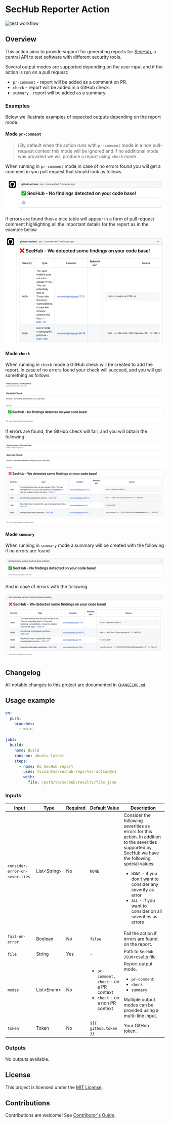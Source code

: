 [sechub]: https://github.com/mercedes-benz/sechub
[test-badge]: https://github.com/tvcsantos/sechub-reporter-action/actions/workflows/test.yml/badge.svg

# SecHub Reporter Action

![test workflow][test-badge]

## Overview

This action aims to provide support for generating reports for [SecHub][sechub], a central API to test software with
different security tools.

Several output modes are supported depending on the user input and if the action is run on a pull request:
- `pr-comment` - report will be added as a comment on PR.
- `check` - report will be added in a GitHub check.
- `summary` - report will be added as a summary.

### Examples

Below we illustrate examples of expected outputs depending on the report mode.

#### Mode `pr-comment`

> ℹ️ By default when the action runs with `pr-comment` mode in a non pull-request context this mode will be ignored and
> if no additional mode was provided we will produce a report using `check` mode .

When running in `pr-comment` mode in case of no errors found you will get a comment in you pull request that should look
as follows

![pr-comment-ok](docs/images/pr_comment_ok_example.png)

If errors are found then a nice table will appear in a form of pull request comment highlighting all the important
details for the report as in the example below

![pr-comment-error](docs/images/pr_comment_error_example.png)

#### Mode `check`

When running in `check` mode a GitHub check will be created to add the report. In case of no errors found your check
will succeed, and you will get something as follows

![check-ok](docs/images/check_ok_example.png)

If errors are found, the GitHub check will fail, and you will obtain the following

![check-error](docs/images/check_error_example.png)

#### Mode `summary`

When running in `summary` mode a summary will be created with the following if no errors are found

![summary-ok](docs/images/summary_ok_example.png)

And in case of errors with the following 

![summary-error](docs/images/summary_error_example.png)

## Changelog

All notable changes to this project are documented in [`CHANGELOG.md`](CHANGELOG.md).

## Usage example

```yaml
on:
  push:
    branches:
      - main

jobs:
  build:
    name: Build 
    runs-on: ubuntu-latest
    steps:
      - name: Do SecHub report
        uses: tvcsantos/sechub-reporter-action@v1
        with:
          file: /path/to/sechub/results/file.json
```

### Inputs

| Input                 | Type           | Required | Default Value                                                                                 | Description                                                                                                                                                                                                                                                                                             |
|-----------------------|----------------|----------|-----------------------------------------------------------------------------------------------|---------------------------------------------------------------------------------------------------------------------------------------------------------------------------------------------------------------------------------------------------------------------------------------------------------|
| `consider-error-on-severities` | List\<String\> | No       | `NONE`                                                                                        | Consider the following severities as errors for this action. In addition to the severities supported by SecHub we have the following special values: <ul><li>`NONE` - if you don't want to consider any severity as error</li><li>`ALL` - if you want to consider on all severities as errors</li></ul> |
| `fail-on-error`       | Boolean        | No       | `false`                                                                                       | Fail the action if errors are found on the report.                                                                                                                                                                                                                                                      |
| `file`                | String         | Yes      | -                                                                                             | Path to `SecHub` `JSON` results file.                                                                                                                                                                                                                                                                   |
| `modes`               | List\<Enum\>   | No       | <ul><li>`pr-comment, check` - on a PR context</li><li>`check` - on a non PR context</li></ul> | Report output mode. <ul><li>`pr-comment`</li><li>`check`</li><li>`summary`</li></ul>Multiple output modes can be provided using a multi-line input.                                                                                                                                                     |
| `token`               | Token          | No       | `${{ github.token }}`                                                                         | Your GitHub token.                                                                                                                                                                                                                                                                                      |

### Outputs

No outputs available.

## License

This project is licensed under the [MIT License](LICENSE.md).

## Contributions

Contributions are welcome! See [Contributor's Guide](CONTRIBUTING.md).
